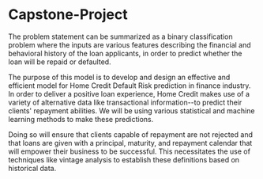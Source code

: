 # Capstone-Project
The problem statement can be summarized as a binary classification problem where the inputs are various features describing the financial and behavioral history of the loan applicants, in order to predict whether the loan will be repaid or defaulted.

The purpose of this model is to develop and design an effective and efficient model for Home Credit Default Risk prediction in finance industry. 
In order to deliver a positive loan experience, Home Credit makes use of a variety of alternative data like transactional information--to predict their clients' repayment abilities.
We will be using various statistical and machine learning methods to make these predictions.

Doing so will ensure that clients capable of repayment are not rejected and that loans are given with a principal, maturity, and repayment calendar that will empower their business to be successful. This necessitates the use of techniques like vintage analysis to establish these definitions based on historical data.
